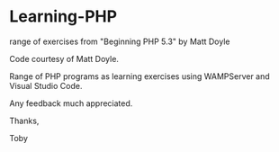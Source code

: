 # Learning-PHP
range of exercises from "Beginning PHP 5.3" by Matt Doyle

Code courtesy of Matt Doyle.

Range of PHP programs as learning exercises using WAMPServer and Visual Studio Code.

Any feedback much appreciated.

Thanks,

Toby

